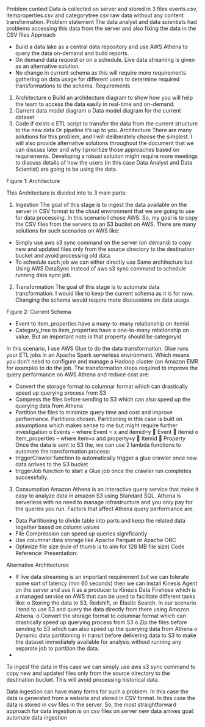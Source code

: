 Problem context
Data is collected on server and stored in 3 files events.csv, itemproperties.csv and categorytree.csv raw data without any content transformation.
Problem statement
The data analyst and data scientists had problems accessing this data from the server and also fixing the data in the CSV files
Approach
-	Build a data lake as a central data repository and use AWS Athena to query the data on-demand and build reports.
-	On demand data request or on a schedule. Live data streaming is given as an alternative solution.
-	No change in current schema as this will require more requirements gathering on data usage for different users to determine required transformations to the schema.
Requirements
1)	Architecture
o	Build an architecture diagram to show how you will help the team to access the data easily in real-time and on-demand.
2)	Current data model diagram
o	Data model diagram for the current dataset
3)	Code if exists
o	ETL script to transfer the data from the current structure to the new data Or pipeline it’s up to you.
Architecture
There are many solutions for this problem, and I will deliberately choose the simplest. I will also provide alternative solutions throughout the document that we can discuss later and why I prioritize those approaches based on requirements. Developing a robust solution might require more meetings to discuss details of how the users (in this case Data Analyst and Data Scientist) are going to be using the data.  

Figure 1: Architecture



This Architecture is divided into to 3 main parts:
1)	Ingestion
The goal of this stage is to ingest the data available on the server in CSV format to the cloud environment that we are going to use for data processing. In this scenario I chose AWS. So, my goal is to copy the CSV files from the servers to an S3 bucket on AWS. There are many solutions for such scenarios on AWS like:
-	Simply use aws s3 sync <source> <destination> command on the server (on demand) to copy new and updated files only from the source directory to the destination bucket and avoid processing old data.
-	To schedule such job we can either directly use Same architecture but Using AWS DataSync instead of aws s3 sync command to schedule running data sync job.

2)	Transformation
The goal of this stage is to automate data transformation. I would like to keep the current schema as it is for now. Changing the schema would require more discussions on data usage.
 
Figure 2: Current Schema
 

-	Event to item_properties have a many-to-many relationship on itemid
-	Category_tree to item_properties have a one-to-many relationship on value. But an important note is that property should be categoryid


In this scenario, I use AWS Glue to do the data transformation. Glue runs your ETL jobs in an Apache Spark serverless environment. Which means you don’t need to configure and manage a Hadoop cluster (on Amazon EMR for example) to do the job. The transformation steps required to improve the query performance on AWS Athena and reduce cost are:
-	Convert the storage format to columnar format which can drastically speed up querying process from S3
-	Compress the files before sending to S3 which can also speed up the querying data from Athena
-	Partition the files to minimize query time and cost and improve performance. Partitions chosen. Partitioning in this case is built on assumptions which makes sense to me but might require further investigation
o	Events – where Event = x and itemid=y
	Event
	itemid
o	Item_properties – where item=x and property=y
	Itemid
	Property
Once the data is sent to S3 the, we can use 2 lambda functions to automate the transformation process:
-	triggerCrawler function to automatically trigger a glue crawler once new data arrives to the S3 bucket
-	triggerJob function to start a Glue job once the crawler run completes successfully.

3)	Consumption
Amazon Athena is an interactive query service that make it easy to analyze data in amazon S3 using Standard SQL. Athena is serverless with no need to manage infrastructure and you only pay for the queries you run. Factors that affect Athena query performance are:
-	Data Partitioning to divide table into parts and keep the related data together based on column values
-	File Compression can speed up queries significantly
-	Use columnar data storage like Apache Parquet or Apache ORC
-	Optimize file size (rule of thumb is to aim for 128 MB file size)
Code Reference: <github repo>
Presentation: <link>

Alternative Architectures
-	If live data streaming is an important requirement but we can tolerate some sort of latency (min 60 seconds) then we can install Kinesis Agent on the server and use it as a producer to Kinesis Data Firehose which is a managed service on AWS that can be used to facilitate different tasks like:
o	Storing the data to S3, Redshift, or Elastic Search. In our scenario I tend to use S3 and query the data directly from there using Amazon Athena.
o	Convert the storage format to columnar format which can drastically speed up querying process from S3
o	Zip the files before sending to S3 which can also speed up the querying data from Athena
o	Dynamic data partitioning in transit before delivering data to S3 to make the dataset immediately available for analysis without running any separate job to partition the data.
-	 
To ingest the data in this case we can simply use aws s3 sync command to copy new and updated files only from the source directory to the destination bucket. This will avoid processing historical data. 

Data ingestion can have many forms for such a problem. In this case the data is generated from a website and stored in CSV format. In this case the data is stored in csv files in the server. So, the most straightforward approach for data ingestion 
is on csv files on server
	new data arrives
	goal: automate data ingestion
